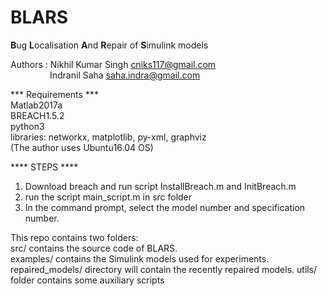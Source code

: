 # BLARS
**B**ug **L**ocalisation **A**nd **R**epair of **S**imulink models
  
  
Authors : Nikhil Kumar Singh cniks117@gmail.com  
&nbsp;&nbsp;&nbsp;&nbsp;&nbsp;&nbsp;&nbsp;&nbsp;&nbsp;&nbsp;&nbsp;&nbsp;&nbsp;&nbsp;&nbsp; Indranil Saha saha.indra@gmail.com  
  
*** Requirements ***  
Matlab2017a  
BREACH1.5.2  
python3  
libraries: networkx, matplotlib, py-xml, graphviz  
(The author uses Ubuntu16.04 OS)  
  
  
**** STEPS ****  
1. Download breach and run script InstallBreach.m and InitBreach.m  
2. run the script main_script.m in src folder  
3. In the command prompt, select the model number and
specification number.  
  
    
This repo contains two folders:  
src/ contains the source code of BLARS.  
examples/ contains the Simulink models used for experiments.
repaired_models/ directory will contain the recently repaired models.
utils/ folder contains some auxiliary scripts 
